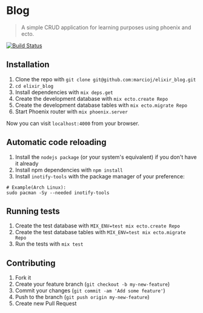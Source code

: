 # Blog

> A simple CRUD application for learning purposes using phoenix and ecto.

[![Build Status][travis_badge]][travis]

## Installation

1. Clone the repo with `git clone git@github.com:marcioj/elixir_blog.git`
1. `cd elixir_blog`
1. Install dependencies with `mix deps.get`
1. Create the development database with `mix ecto.create Repo`
1. Create the development database tables with `mix ecto.migrate Repo`
1. Start Phoenix router with `mix phoenix.server`

Now you can visit `localhost:4000` from your browser.

## Automatic code reloading

1. Install the `nodejs package` (or your system's equivalent) if you don't have it already
1. Install npm dependencies with `npm install`
1. Install `inotify-tools` with the package manager of your preference:
```
# Example(Arch Linux): 
sudo pacman -Sy --needed inotify-tools
```

## Running tests

1. Create the test database with `MIX_ENV=test mix ecto.create Repo`
1. Create the test database tables with `MIX_ENV=test mix ecto.migrate Repo`
1. Run the tests with `mix test`

## Contributing

1. Fork it
2. Create your feature branch (`git checkout -b my-new-feature`)
3. Commit your changes (`git commit -am 'Add some feature'`)
4. Push to the branch (`git push origin my-new-feature`)
5. Create new Pull Request

[travis]: https://travis-ci.org/marcioj/elixir_blog
[travis_badge]: https://api.travis-ci.org/marcioj/elixir_blog.svg?branch=master
